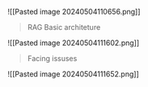 ![[Pasted image 20240504110656.png]]


> RAG Basic architeture


![[Pasted image 20240504111602.png]]

> Facing issuses


![[Pasted image 20240504111652.png]]

